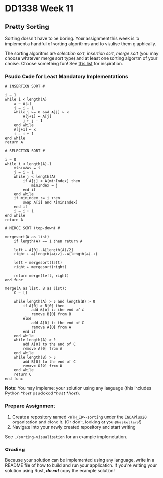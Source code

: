 # DD1338 Week 11

## Pretty Sorting

Sorting doesn't have to be boring. Your assignment this week is to implement a handful of sorting algorithms and to visulise them graphically.

The sorting algoritms are _selection sort_, _insertion sort_, _merge sort_ (you may choose whatever merge sort type) and at least one sorting algoritm of your choise. Choose something fun! See [this list](https://www.geeksforgeeks.org/sorting-algorithms/) for inspiration.

### Psudo Code for Least Mandatory Implementations
```
# INSERTION SORT #

i ← 1
while i < length(A)
    x ← A[i]
    j ← i - 1
    while j >= 0 and A[j] > x
        A[j+1] ← A[j]
        j ← j - 1
    end while
    A[j+1] ← x
    i ← i + 1
end while
return A
```
```
# SELECTION SORT #

i ← 0
while i < length(A)-1
    minIndex ← i
    j ← i + 1
    while j < length(A)
        if A[j] < A[minIndex] then
            minIndex ← j
        end if
    end while
    if minIndex != i then
        swap A[i] and A[minIndex]
    end if
    i ← i + 1
end while
return A
```
```
# MERGE SORT (top-down) #

mergesort(A as list)
    if length(A) == 1 then return A

    left ← A[0]..A[length(A)/2]
    right ← A[length(A)/2]..A[length(A)-1]

    left ← mergesort(left)
    right ← mergesort(right)

    return merge(left, right)
end func

merge(A as list, B as list):
    C ← []

    while length(A) > 0 and length(B) > 0
        if A[0] > B[0] then
            add B[0] to the end of C
            remove B[0] from B
        else
            add A[0] to the end of C
            remove A[0] from A
        end if
    end while
    while length(A) > 0
        add A[0] to the end of C
        remove A[0] from A
    end while
    while length(B) > 0
        add B[0] to the end of C
        remove B[0] from B
    end while
    return C
end func
```

**Note**: You may implemet your solution using any language (this includes Python *_host_ psudokod *_host_ *_host_).

### Prepare Assignment

1) Create a repository named `<KTH_ID>-sorting` under the `INDAPlus20` organisation and clone it. (Or don't, looking at you `@haskellers`!)
2) Navigate into your newly created repository and start writing.

See `./sorting-visualisation` for an example implemetation.

### Grading

Because your solution can be implemented using any language, write in a README file of how to build and run your application. If you're writing your solution using Rust, **_do not_** copy the example solution!